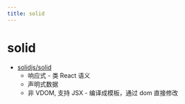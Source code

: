 ```yaml
---
title: solid
---
```


# solid

- [solidjs/solid](https://github.com/solidjs/solid)
  - 响应式 - 类 React 语义
  - 声明式数据
  - 非 VDOM, 支持 JSX - 编译成模板，通过 dom 直接修改
